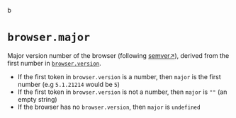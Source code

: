 b
# `browser.major`

Major version number of the browser (following [semver↗](https://semver.org/)), derived from the first number in [`browser.version`](/list/browser/version).

- If the first token in `browser.version` is a number, then `major` is the first number (e.g `5.1.21214` would be `5`)
- If the first token in `browser.version` is not a number, then `major` is `""` (an empty string)
- If the browser has no `browser.version`, then `major` is `undefined`